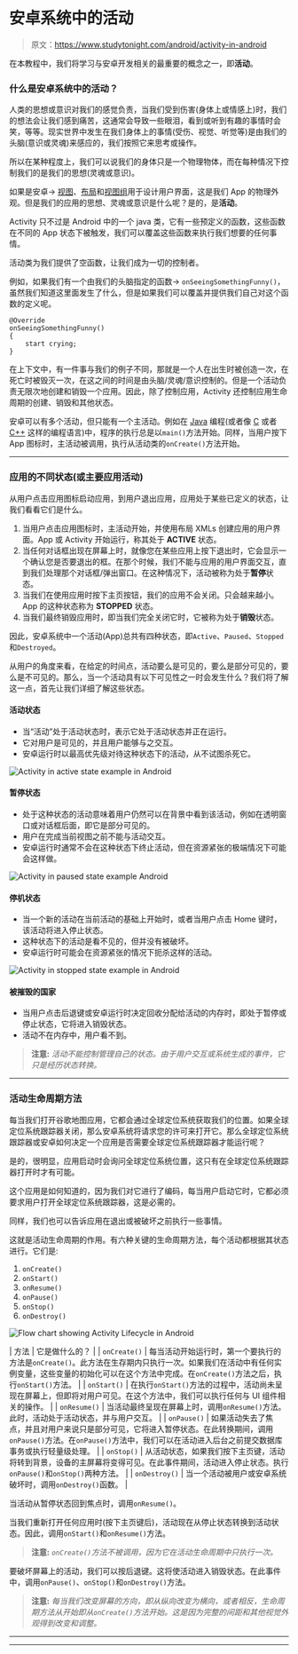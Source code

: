 # 安卓系统中的活动

> 原文：<https://www.studytonight.com/android/activity-in-android>

在本教程中，我们将学习与安卓开发相关的最重要的概念之一，即**活动**。

### 什么是安卓系统中的活动？

人类的思想或意识对我们的感觉负责，当我们受到伤害(身体上或情感上)时，我们的想法会让我们感到痛苦，这通常会导致一些眼泪，看到或听到有趣的事情时会笑，等等。现实世界中发生在我们身体上的事情(受伤、视觉、听觉等)是由我们的头脑(意识或灵魂)来感应的，我们按照它来思考或操作。

所以在某种程度上，我们可以说我们的身体只是一个物理物体，而在每种情况下控制我们的是我们的思想(灵魂或意识)。

如果是安卓→ [视图](introduction-to-views)、[布局](introduction-to-layouts)和[视图组](introduction-to-views)用于设计用户界面，这是我们 App 的物理外观。但是我们的应用的思想、灵魂或意识是什么呢？是的，是**活动**。

Activity 只不过是 Android 中的一个 java 类，它有一些预定义的函数，这些函数在不同的 App 状态下被触发，我们可以覆盖这些函数来执行我们想要的任何事情。

活动类为我们提供了空函数，让我们成为一切的控制者。

例如，如果我们有一个由我们的头脑指定的函数→ `onSeeingSomethingFunny()`，虽然我们知道这里面发生了什么，但是如果我们可以覆盖并提供我们自己对这个函数的定义呢。

```
@Override
onSeeingSomethingFunny() 
{
    start crying;
} 
```

在上下文中，有一件事与我们的例子不同，那就是一个人在出生时被创造一次，在死亡时被毁灭一次，在这之间的时间是由头脑/灵魂/意识控制的。但是一个活动负责无限次地创建和销毁一个应用。因此，除了控制应用，Activity 还控制应用生命周期的创建、销毁和其他状态。

安卓可以有多个活动，但只能有一个主活动。例如在 [Java](/java/overview-of-java.php) 编程(或者像 [C](/c/overview-of-c.php) 或者 [C++](/cpp/introduction-to-cpp.php) 这样的编程语言)中，程序的执行总是以`main()`方法开始。同样，当用户按下 App 图标时，主活动被调用，执行从活动类的`onCreate()`方法开始。

* * *

### 应用的不同状态(或主要应用活动)

从用户点击应用图标启动应用，到用户退出应用，应用处于某些已定义的状态，让我们看看它们是什么。

1.  当用户点击应用图标时，主活动开始，并使用布局 XMLs 创建应用的用户界面。App 或 Activity 开始运行，称其处于 **ACTIVE** 状态。
2.  当任何对话框出现在屏幕上时，就像您在某些应用上按下退出时，它会显示一个确认您是否要退出的框。在那个时候，我们不能与应用的用户界面交互，直到我们处理那个对话框/弹出窗口。在这种情况下，活动被称为处于**暂停**状态。
3.  当我们在使用应用时按下主页按钮，我们的应用不会关闭。只会越来越小。App 的这种状态称为 **STOPPED** 状态。
4.  当我们最终销毁应用时，即当我们完全关闭它时，它被称为处于**销毁**状态。

因此，安卓系统中一个活动(App)总共有四种状态，即`Active`、`Paused`、`Stopped`和`Destroyed`。

从用户的角度来看，在给定的时间点，活动要么是可见的，要么是部分可见的，要么是不可见的。那么，当一个活动具有以下可见性之一时会发生什么？我们将了解这一点，首先让我们详细了解这些状态。

#### 活动状态

*   当“活动”处于活动状态时，表示它处于活动状态并正在运行。
*   它对用户是可见的，并且用户能够与之交互。
*   安卓运行时以最高优先级对待这种状态下的活动，从不试图杀死它。

![Activity in active state example in Android](img/91dfdf947f2162fef7abcd3f34a76fea.png)

#### 暂停状态

*   处于这种状态的活动意味着用户仍然可以在背景中看到该活动，例如在透明窗口或对话框后面，即它是部分可见的。
*   用户在完成当前视图之前不能与活动交互。
*   安卓运行时通常不会在这种状态下终止活动，但在资源紧张的极端情况下可能会这样做。

![Activity in paused state example Android](img/0ec74cf60538ca3839663e7f3a7449a3.png)

#### 停机状态

*   当一个新的活动在当前活动的基础上开始时，或者当用户点击 Home 键时，该活动将进入停止状态。
*   这种状态下的活动是看不见的，但并没有被破坏。
*   安卓运行时可能会在资源紧张的情况下扼杀这样的活动。

![Activity in stopped state example in Android](img/85c8f025010ee807043355a4e3341428.png)

#### 被摧毁的国家

*   当用户点击后退键或安卓运行时决定回收分配给活动的内存时，即处于暂停或停止状态，它将进入销毁状态。
*   活动不在内存中，用户看不到。

> **注意:** *活动不能控制管理自己的状态。由于用户交互或系统生成的事件，它只是经历状态转换。*

* * *

### 活动生命周期方法

每当我们打开谷歌地图应用，它都会通过全球定位系统获取我们的位置。如果全球定位系统跟踪器关闭，那么安卓系统将请求您的许可来打开它。那么全球定位系统跟踪器或安卓如何决定一个应用是否需要全球定位系统跟踪器才能运行呢？

是的，很明显，应用启动时会询问全球定位系统位置，这只有在全球定位系统跟踪器打开时才有可能。

这个应用是如何知道的，因为我们对它进行了编码，每当用户启动它时，它都必须要求用户打开全球定位系统跟踪器，这是必需的。

同样，我们也可以告诉应用在退出或被破坏之前执行一些事情。

这就是活动生命周期的作用。有六种关键的生命周期方法，每个活动都根据其状态进行。它们是:

1.  `onCreate()`
2.  `onStart()`
3.  `onResume()`
4.  `onPause()`
5.  `onStop()`
6.  `onDestroy()`

![Flow chart showing Activity Lifecycle in Android](img/1c0347d705efb32469f4fdbbe1989389.png)

| 方法 | 它是做什么的？ |
| `onCreate()` | 每当活动开始运行时，第一个要执行的方法是`onCreate()`。此方法在生存期内只执行一次。如果我们在活动中有任何实例变量，这些变量的初始化可以在这个方法中完成。在`onCreate()`方法之后，执行`onStart()`方法。 |
| `onStart()` | 在执行`onStart()`方法的过程中，活动尚未呈现在屏幕上，但即将对用户可见。在这个方法中，我们可以执行任何与 UI 组件相关的操作。 |
| `onResume()` | 当活动最终呈现在屏幕上时，调用`onResume()`方法。此时，活动处于活动状态，并与用户交互。 |
| `onPause()` | 如果活动失去了焦点，并且对用户来说只是部分可见，它将进入暂停状态。在此转换期间，调用`onPause()`方法。在`onPause()`方法中，我们可以在活动进入后台之前提交数据库事务或执行轻量级处理。 |
| `onStop()` | 从活动状态，如果我们按下主页键，活动将转到背景，设备的主屏幕将变得可见。在此事件期间，活动进入停止状态。执行`onPause()`和`onStop()`两种方法。 |
| `onDestroy()` | 当一个活动被用户或安卓系统破坏时，调用`onDestroy()`函数。 |

当活动从暂停状态回到焦点时，调用`onResume()`。

当我们重新打开任何应用时(按下主页键后)，活动现在从停止状态转换到活动状态。因此，调用`onStart()`和`onResume()`方法。

> **注意:** *`onCreate()`方法不被调用，因为它在活动生命周期中只执行一次。*

要破坏屏幕上的活动，我们可以按后退键。这将使活动进入销毁状态。在此事件中，调用`onPause()`、`onStop()`和`onDestroy()`方法。

> **注意:** *每当我们改变屏幕的方向，即从纵向改变为横向，或者相反，生命周期方法从开始即从`onCreate()`方法开始。这是因为完整的间距和其他视觉外观得到改变和调整。*

* * *

* * *